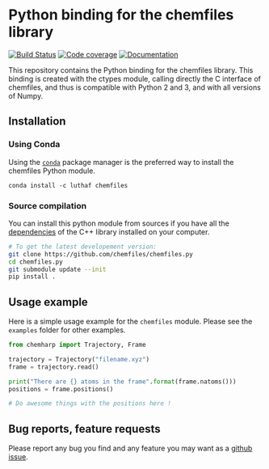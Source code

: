 # Python binding for the chemfiles library

[![Build Status](https://travis-ci.org/chemfiles/chemfiles.py.svg?branch=master)](https://travis-ci.org/chemfiles/chemfiles.py)
[![Code coverage](http://codecov.io/github/chemfiles/chemfiles.py/coverage.svg?branch=master)](http://codecov.io/github/chemfiles/chemfiles.py?branch=master)
[![Documentation](https://img.shields.io/badge/docs-latest-brightgreen.svg)](http://chemfiles.github.io/chemfiles.py/)


This repository contains the Python binding for the chemfiles library. This binding is
created with the ctypes module, calling directly the C interface of chemfiles, and thus
is compatible with Python 2 and 3, and with all versions of Numpy.

## Installation

### Using Conda

Using the [`conda`](http://conda.pydata.org/docs/) package manager is the preferred way to
install the chemfiles Python module.

```
conda install -c luthaf chemfiles
```

### Source compilation

You can install this python module from sources if you have all the
[dependencies](http://chemfiles.readthedocs.org/en/latest/installation.html) of
the C++ library installed on your computer.

```bash
# To get the latest developement version:
git clone https://github.com/chemfiles/chemfiles.py
cd chemfiles.py
git submodule update --init
pip install .
```

## Usage example

Here is a simple usage example for the `chemfiles` module. Please see the
`examples` folder for other examples.

```python
from chemharp import Trajectory, Frame

trajectory = Trajectory("filename.xyz")
frame = trajectory.read()

print("There are {} atoms in the frame".format(frame.natoms()))
positions = frame.positions()

# Do awesome things with the positions here !
```

## Bug reports, feature requests

Please report any bug you find and any feature you may want as a [github
issue](https://github.com/chemfiles/chemfiles.py/issues/new).
